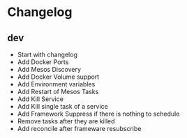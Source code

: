 # Changelog

## dev

- Start with changelog
- Add Docker Ports
- Add Mesos Discovery
- Add Docker Volume support
- Add Environment variables
- Add Restart of Mesos Tasks
- Add Kill Service 
- Add Kill single task of a service
- Add Framework Suppress if there is nothing to schedule
- Remove tasks after they are killed
- Add reconcile after frameware resubscribe



